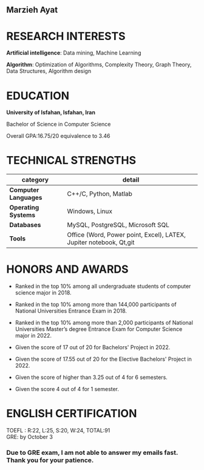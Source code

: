 ## Marzieh Ayat

# RESEARCH INTERESTS
**Artificial intelligence**:  Data mining, Machine Learning  

**Algorithm**: Optimization of Algorithms, Complexity Theory, Graph Theory, Data Structures, Algorithm design  

# EDUCATION
**University of Isfahan, Isfahan, Iran**  

Bachelor of Science in Computer Science  

Overall GPA:16.75/20 equivalence to 3.46  

# TECHNICAL STRENGTHS  

| category  |  detail   |
| --- | --- |
| **Computer Languages**  | C++/C, Python, Matlab |
| **Operating Systems** | Windows, Linux |
| **Databases**  | MySQL, PostgreSQL, Microsoft SQL  |
 |**Tools**  | Office (Word, Power point, Excel), LATEX, Jupiter notebook, Qt,git |  

# HONORS AND AWARDS  

- Ranked in the top 10% among all undergraduate students of computer science major in 2018.

- Ranked in the top 10% among more than 144,000 participants of National Universities
Entrance Exam in 2018.
- Ranked in the top 10% among more than 2,000 participants of National Universities Master’s degree Entrance Exam for Computer Science major in 2022.
- Given the score of 17 out of 20 for Bachelors' Project in 2022.
- Given the score of 17.55 out of 20 for the Elective Bachelors' Project in 2022.
- Given the score of higher than 3.25 out of 4 for 6 semesters.
- Given the score 4 out of 4 for 1 semester.

# ENGLISH CERTIFICATION
TOEFL : R:22, L:25, S:20, W:24, TOTAL:91  
GRE: by October 3 

### Due to GRE exam, I am not able to answer my emails fast. Thank you for your patience. 
